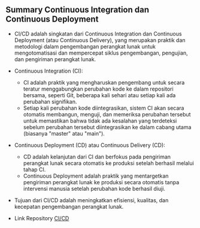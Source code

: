 ## Summary Continuous Integration dan Continuous Deployment

- CI/CD adalah singkatan dari Continuous Integration dan Continuous Deployment (atau Continuous Delivery), yang merupakan praktik dan metodologi dalam pengembangan perangkat lunak untuk mengotomatisasi dan mempercepat siklus pengembangan, pengujian, dan pengiriman perangkat lunak.
- Continuous Integration (CI):
    - CI adalah praktik yang mengharuskan pengembang untuk secara teratur menggabungkan perubahan kode ke dalam repositori bersama, seperti Git, beberapa kali sehari atau setiap kali ada perubahan signifikan.
    - Setiap kali perubahan kode diintegrasikan, sistem CI akan secara otomatis membangun, menguji, dan memeriksa perubahan tersebut untuk memastikan bahwa tidak ada kesalahan yang terdeteksi sebelum perubahan tersebut diintegrasikan ke dalam cabang utama (biasanya "master" atau "main").
- Continuous Deployment (CD) atau Continuous Delivery (CD):
    - CD adalah kelanjutan dari CI dan berfokus pada pengiriman perangkat lunak secara otomatis ke produksi setelah berhasil melalui tahap CI.
    - Continuous Deployment adalah praktik yang mentargetkan pengiriman perangkat lunak ke produksi secara otomatis tanpa intervensi manusia setelah perubahan kode berhasil diuji.
- Tujuan dari CI/CD adalah meningkatkan efisiensi, kualitas, dan kecepatan pengembangan perangkat lunak.

- Link Repository [CI/CD](https://github.com/Adhitya2808/CI-CD)
